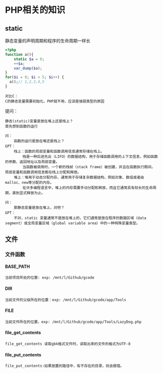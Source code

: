 # PHP相关的知识

## static
静态变量的声明周期和程序的生命周期一样长
```php
<?php
function a(){
    static $a = 0;
    ++$a;
    var_dump($a);
}
for($i = 0; $i < 5; $i++) {
  a();// 1,2,3,4,5
}
```
```text
对比C：
C的静态变量需要初始化，PHP就不用，应该是强弱类型的原因
```
提问：
```text
静态(static)变量是放在堆上还是栈上？
首先想到函数的运行

问：
    函数的运行是放在堆还是栈上？
GPT：
    栈上：函数的局部变量和函数调用信息通常存储在栈上。
        栈是一种后进先出（LIFO）的数据结构，用于存储函数调用的上下文信息，例如函数的参数、返回地址以及局部变量。
        当函数被调用时，一个新的栈帧（stack frame）被创建，并且在函数执行期间，局部变量和函数调用信息都在栈上分配和释放。
    堆上：堆用于动态分配内存，通常用于存储复杂数据结构，例如对象、数组或者由malloc、new等分配的内存。
        在许多编程语言中，堆上的内存需要手动分配和释放，而且它通常具有较长的生命周期，直到显式释放为止。

问：
    那静态变量是放在堆上，对吧？
GPT：
    不对，static 变量通常不是放在堆上的，它们通常是放在程序的数据区域（data segment）或全局变量区域（global variable area）中的一种特殊变量类型。    
```

## 文件

### 文件函数

#### BASE_PATH

``` 
当前项目所处的位置: exp: /mnt/l/Github/gcode
```

#### __DIR__

``` 
当前文件的父级所在的位置：exp: /mnt/l/Github/gcode/app/Tools
```
#### __FILE__
``` 
当前文件所在的位置，exp: /mnt/l/Github/gcode/app/Tools/LazyDog.php
```

#### file_get_contents
```
file_get_contents 读取gbk格式文件时，读取出来的文件的格式为UTF-8
```

#### file_put_contents
``` 
file_put_contents:如果放置的路径中，有不存在的目录，则会报错。
```